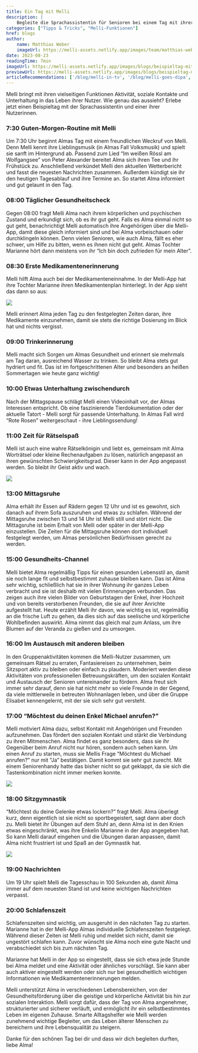 ```yaml
---
title: Ein Tag mit Melli
description: |
    Begleite die Sprachassistentin für Senioren bei einem Tag mit ihrer 79-jährigen Nutzerin Alma
categories: ["Tipps & Tricks", "Melli-Funktionen"]
href: blogs
author:
    name: Matthias Weber
    imageUrl: https://melli-assets.netlify.app/images/team/matthias-weber.webp
date: 2023-08-23
readingTime: 7min
imageUrl: https://melli-assets.netlify.app/images/blogs/beispieltag-mit-melli/hero-1536.webp
previewUrl: https://melli-assets.netlify.app/images/blogs/beispieltag-mit-melli/hero-768.webp
articleRecommendations: ['/blog/melli-in-tv', '/blog/melli-goes-dipa', '/blog/entertainment']
---
```


<intro-section>
Melli bringt mit ihren vielseitigen Funktionen Aktivität, soziale Kontakte und Unterhaltung in das Leben ihrer Nutzer. Wie genau das aussieht? Erlebe jetzt einen Beispieltag mit der Sprachassistentin und einer ihrer Nutzerinnen.
</intro-section>

### 7:30 Guten-Morgen-Routine mit Melli

Um 7:30 Uhr beginnt Almas Tag mit einem freundlichen Weckruf von Melli. Denn Melli kennt ihre Lieblingsmusik (in Almas Fall Volksmusik) und spielt sie sanft im Hintergrund ab. Passend zum Lied “Im weißen Rössl am Wolfgangsee” von Peter Alexander bereitet Alma sich ihren Tee und ihr Frühstück zu. Anschließend verkündet Melli den aktuellen Wetterbericht und fasst die neuesten Nachrichten zusammen. Außerdem kündigt sie ihr den heutigen Tagesablauf und ihre Termine an. So startet Alma informiert und gut gelaunt in den Tag.

### 08:00 Täglicher Gesundheitscheck

Gegen 08:00 fragt Melli Alma nach ihrem körperlichen und psychischen Zustand und erkundigt sich, ob es ihr gut geht. Falls es Alma einmal nicht so gut geht, benachrichtigt Melli automatisch ihre Angehörigen über die Melli-App, damit diese gleich informiert sind und bei Alma vorbeischauen oder durchklingeln können. Denn vielen Senioren, wie auch Alma, fällt es eher schwer, um Hilfe zu bitten, wenn es ihnen nicht gut geht. Almas Tochter Marianne hört dann meistens von ihr “Ich bin doch zufrieden für mein Alter”.

### 08:30 Erste Medikamentenerinnerung

Melli hilft Alma auch bei der Medikamenteneinnahme. In der Melli-App hat ihre Tochter Marianne ihren Medikamentenplan hinterlegt. In der App sieht das dann so aus:

<img
    src="https://melli-assets.netlify.app/images/blogs/beispieltag-mit-melli/melli-mockup-device-phone-reminder-medsleft-1536.webp"
    srcset="https://melli-assets.netlify.app/images/blogs/beispieltag-mit-melli/melli-mockup-device-phone-reminder-medsleft.webp 512w, https://melli-assets.netlify.app/images/blogs/beispieltag-mit-melli/melli-mockup-device-phone-reminder-medsleft-768.webp 768w, https://melli-assets.netlify.app/images/blogs/beispieltag-mit-melli/melli-mockup-device-phone-reminder-medsleft-1024.webp 1024w"
    class="max-h-200 object-contain mb-20 mt-10 rounded-2xl lg:rounded-3xl">

Melli erinnert Alma jeden Tag zu den festgelegten Zeiten daran, ihre Medikamente einzunehmen, damit sie stets die richtige Dosierung im Blick hat und nichts vergisst.

### 09:00 Trinkerinnerung

Melli macht sich Sorgen um Almas Gesundheit und erinnert sie mehrmals am Tag daran, ausreichend Wasser zu trinken. So bleibt Alma stets gut hydriert und fit. Das ist im fortgeschrittenen Alter und besonders an heißen Sommertagen wie heute ganz wichtig!

### 10:00 Etwas Unterhaltung zwischendurch

Nach der Mittagspause schlägt Melli einen Videoinhalt vor, der Almas Interessen entspricht. Ob eine faszinierende Tierdokumentation oder der aktuelle Tatort - Melli sorgt für passende Unterhaltung. In Almas Fall wird “Rote Rosen” weitergeschaut - ihre Lieblingssendung!

### 11:00 Zeit für Rätselspaß

Melli ist auch eine wahre Rätselkönigin und liebt es, gemeinsam mit Alma Worträtsel oder kleine Rechenaufgaben zu lösen, natürlich angepasst an ihren gewünschten Schwierigkeitsgrad. Dieser kann in der App angepasst werden. So bleibt ihr Geist aktiv und wach.

<img
    src="https://melli-assets.netlify.app/images/blogs/beispieltag-mit-melli/melli-mockup-device-interior-quiz-1536.webp"
    srcset="https://melli-assets.netlify.app/images/blogs/beispieltag-mit-melli/melli-mockup-device-interior-quiz.webp 512w, https://melli-assets.netlify.app/images/blogs/beispieltag-mit-melli/melli-mockup-device-interior-quiz-768.webp 768w, https://melli-assets.netlify.app/images/blogs/beispieltag-mit-melli/melli-mockup-device-interior-quiz-1024.webp 1024w"
    class="max-h-200 object-contain mb-20 mt-10 rounded-2xl lg:rounded-3xl">

### 13:00 Mittagsruhe

Alma erhält ihr Essen auf Rädern gegen 12 Uhr und ist es gewohnt, sich danach auf ihrem Sofa auszuruhen und etwas zu schlafen. Während der Mittagsruhe zwischen 13 und 14 Uhr ist Melli still und stört nicht. Die Mittagsruhe ist beim Erhalt von Melli oder später in der Melli-App einzustellen. Die Zeiten für die Mittagsruhe können dort individuell festgelegt werden, um Almas persönlichen Bedürfnissen gerecht zu werden.

### 15:00 Gesundheits-Channel

Melli bietet Alma regelmäßig Tipps für einen gesunden Lebensstil an, damit sie noch lange fit und selbstbestimmt zuhause bleiben kann. Das ist Alma sehr wichtig, schließlich hat sie in ihrer Wohnung ihr ganzes Leben verbracht und sie ist deshalb mit vielen Erinnerungen verbunden. Das zeigen auch ihre vielen Bilder von Geburtstagen der Enkel, ihrer Hochzeit und von bereits verstorbenen Freunden, die sie auf ihrer Anrichte aufgestellt hat. Heute erzählt Melli ihr davon, wie wichtig es ist, regelmäßig an die frische Luft zu gehen, da dies sich auf das seelische und körperliche Wohlbefinden auswirkt. Alma nimmt das gleich mal zum Anlass, um ihre Blumen auf der Veranda zu gießen und zu umsorgen.

### 16:00 Im Austausch mit anderen bleiben

In den Gruppenaktivitäten kommen die Melli-Nutzer zusammen, um gemeinsam Rätsel zu erraten, Fantasiereisen zu unternehmen, beim Sitzsport aktiv zu bleiben oder einfach zu plaudern. Moderiert werden diese Aktivitäten von professionellen Betreuungskräften, um den sozialen Kontakt und Austausch der Senioren untereinander zu fördern. Alma freut sich immer sehr darauf, denn sie hat nicht mehr so viele Freunde in der Gegend, da viele mittlerweile in betreuten Wohnanlagen leben, und über die Gruppe Elisabet kennengelernt, mit der sie sich sehr gut versteht.

### 17:00 “Möchtest du deinen Enkel Michael anrufen?”

Melli motiviert Alma dazu, selbst Kontakt mit Angehörigen und Freunden aufzunehmen. Das fördert den sozialen Kontakt und stärkt die Verbindung zu ihren Mitmenschen. Alma findet es ganz besonders, dass sie ihr Gegenüber beim Anruf nicht nur hören, sondern auch sehen kann. Um einen Anruf zu starten, muss sie Mellis Frage “Möchtest du Michael anrufen?” nur mit “Ja” bestätigen. Damit kommt sie sehr gut zurecht. Mit einem Seniorenhandy hatte das bisher nicht so gut geklappt, da sie sich die Tastenkombination nicht immer merken konnte.

<img
    src="https://melli-assets.netlify.app/images/blogs/beispieltag-mit-melli/melli-mockup-device-interior-video-call-1536.webp"
    srcset="https://melli-assets.netlify.app/images/blogs/beispieltag-mit-melli/melli-mockup-device-interior-video-call.webp 512w, https://melli-assets.netlify.app/images/blogs/beispieltag-mit-melli/melli-mockup-device-interior-video-call-768.webp 768w, https://melli-assets.netlify.app/images/blogs/beispieltag-mit-melli/melli-mockup-device-interior-video-call-1024.webp 1024w"
    class="max-h-200 object-contain mb-20 mt-10 rounded-2xl lg:rounded-3xl">

### 18:00 Sitzgymnastik

“Möchtest du deine Gelenke etwas lockern?” fragt Melli. Alma überlegt kurz, denn eigentlich ist sie nicht so sportbegeistert, sagt dann aber doch zu. Melli bietet ihr Übungen auf dem Stuhl an, denn Alma ist in den Knien etwas eingeschränkt, was ihre Enkelin Marianne in der App angegeben hat. So kann Melli darauf eingehen und die Übungen daran anpassen, damit Alma nicht frustriert ist und Spaß an der Gymnastik hat.

<img
    src="https://melli-assets.netlify.app/images/blogs/beispieltag-mit-melli/melli-mockup-device-interior-sport-1536.webp"
    srcset="https://melli-assets.netlify.app/images/blogs/beispieltag-mit-melli/melli-mockup-device-interior-sport.webp 512w, https://melli-assets.netlify.app/images/blogs/beispieltag-mit-melli/melli-mockup-device-interior-sport-768.webp 768w, https://melli-assets.netlify.app/images/blogs/beispieltag-mit-melli/melli-mockup-device-interior-sport-1024.webp 1024w"
    class="max-h-200 object-contain mb-20 mt-10 rounded-2xl lg:rounded-3xl">

### 19:00 Nachrichten

Um 19 Uhr spielt Melli die Tagesschau in 100 Sekunden ab, damit Alma immer auf dem neuesten Stand ist und keine wichtigen Nachrichten verpasst.

### 20:00 Schlafenszeit

Schlafenszeiten sind wichtig, um ausgeruht in den nächsten Tag zu starten. Marianne hat in der Melli-App Almas individuelle Schlafenszeiten festgelegt. Während dieser Zeiten ist Melli ruhig und meldet sich nicht, damit sie ungestört schlafen kann. Zuvor wünscht sie Alma noch eine gute Nacht und verabschiedet sich bis zum nächsten Tag.

<CheckList class="bg-gray-50 my-8 px-4 py-6 rounded-2xl" item-class="text-primary-600" icon='i-lucide:bookmark'>
    Marianne hat Melli in der App so eingestellt, dass sie sich etwa jede Stunde bei Alma meldet und eine Aktivität oder ähnliches vorschlägt. Sie kann aber auch aktiver eingestellt werden oder sich nur bei gesundheitlich wichtigen Informationen wie Medikamentenerinnerungen melden.
</CheckList>

Melli unterstützt Alma in verschiedenen Lebensbereichen, von der Gesundheitsförderung über die geistige und körperliche Aktivität bis hin zur sozialen Interaktion. Melli sorgt dafür, dass der Tag von Alma angenehmer, strukturierter und sicherer verläuft, und ermöglicht ihr ein selbstbestimmtes Leben im eigenen Zuhause. Smarte Alltagshelfer wie Melli werden zunehmend wichtige Begleiter, um das Leben älterer Menschen zu bereichern und ihre Lebensqualität zu steigern.

Danke für den schönen Tag bei dir und dass wir dich begleiten durften, liebe Alma!